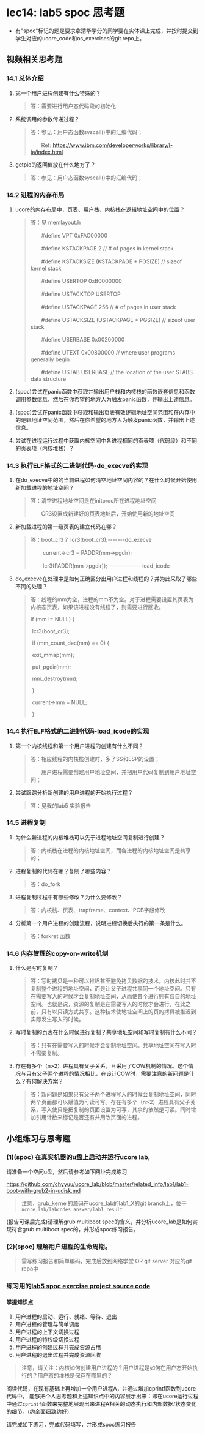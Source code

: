 # lec14: lab5 spoc 思考题

- 有"spoc"标记的题是要求拿清华学分的同学要在实体课上完成，并按时提交到学生对应的ucore_code和os_exercises的git repo上。


## 视频相关思考题

### 14.1 总体介绍

1. 第一个用户进程创建有什么特殊的？

   > 答：需要进行用户态代码段的初始化

2. 系统调用的参数传递过程？

   > 答：参见：用户态函数syscall()中的汇编代码；
   >
   > 　　Ref: https://www.ibm.com/developerworks/library/l-ia/index.html

3. getpid的返回值放在什么地方了？

   > 答：参见：用户态函数syscall()中的汇编代码；

### 14.2 进程的内存布局

1. ucore的内存布局中，页表、用户栈、内核栈在逻辑地址空间中的位置？

   > 答：见 memlayout.h
   >
   > 　　\#define VPT                 0xFAC00000
   >
   > 　　#define KSTACKPAGE          2                           // # of pages in kernel stack
   >
   > 　　#define KSTACKSIZE          (KSTACKPAGE * PGSIZE)       // sizeof kernel stack
   >
   > 　　#define USERTOP             0xB0000000
   >
   > 　　#define USTACKTOP           USERTOP
   >
   > 　　#define USTACKPAGE          256                         // # of pages in user stack
   >
   > 　　#define USTACKSIZE          (USTACKPAGE * PGSIZE)       // sizeof user stack
   >
   > 　　#define USERBASE            0x00200000
   >
   > 　　#define UTEXT               0x00800000                  // where user programs generally begin
   >
   > 　　#define USTAB               USERBASE                    // the location of the user STABS data structure

2. (spoc)尝试在panic函数中获取并输出用户栈和内核栈的函数嵌套信息和函数调用参数信息，然后在你希望的地方人为触发panic函数，并输出上述信息。

3. (spoc)尝试在panic函数中获取和输出页表有效逻辑地址空间范围和在内存中的逻辑地址空间范围，然后在你希望的地方人为触发panic函数，并输出上述信息。

4. 尝试在进程运行过程中获取内核空间中各进程相同的页表项（代码段）和不同的页表项（内核堆栈）？

### 14.3 执行ELF格式的二进制代码-do_execve的实现

1. 在do_execve中的的当前进程如何清空地址空间内容的？在什么时候开始使用新加载进程的地址空间？

   > 答：清空进程地址空间是在initproc所在进程地址空间
   >
   > 　　CR3设置成新建好的页表地址后，开始使用新的地址空间

2. 新加载进程的第一级页表的建立代码在哪？

   > 答：boot_cr3？ lcr3(boot_cr3);-------do_execve
   >
   > 　　    current->cr3 = PADDR(mm->pgdir);
   >
   >    　　 lcr3(PADDR(mm->pgdir)); —————— load_icode

3. do_execve在处理中是如何正确区分出用户进程和线程的？并为此采取了哪些不同的处理？

   > 答：线程的mm为空，进程的mm不为空。对于进程需要设置其页表为内核态页表，如果该进程没有线程了，则需要进行回收。
   >
   > if (mm != NULL) {
   >
   > ​        lcr3(boot_cr3);
   >
   > ​        if (mm_count_dec(mm) == 0) {
   >
   > ​            exit_mmap(mm);
   >
   > ​            put_pgdir(mm);
   >
   > ​            mm_destroy(mm);
   >
   > ​        }
   >
   > ​        current->mm = NULL;
   >
   > ​    }

### 14.4 执行ELF格式的二进制代码-load_icode的实现

1. 第一个内核线程和第一个用户进程的创建有什么不同？

   > 答：相应线程的内核栈创建时，多了SS和ESP的设置；
   >
   > 　　用户进程需要创建用户地址空间，并把用户代码复制到用户地址空间；

2. 尝试跟踪分析新创建的用户进程的开始执行过程？

   > 答：见我的lab5 实验报告

### 14.5 进程复制

1. 为什么新进程的内核堆栈可以先于进程地址空间复制进行创建？

   > 答：内核栈在进程的内核地址空间，而各进程的内核地址空间是共享的；

2. 进程复制的代码在哪？复制了哪些内容？

   > 答：do_fork

3. 进程复制过程中有哪些修改？为什么要修改？

   > 答：内核栈、页表、trapframe、context、PCB字段修改

4. 分析第一个用户进程的创建流程，说明进程切换后执行的第一条是什么。

   > 答：forkret 函数

### 14.6 内存管理的copy-on-write机制

1. 什么是写时复制？

   > 答：写时拷贝是一种可以推迟甚至避免拷贝数据的技术。内核此时并不复制整个进程的地址空间，而是让父子进程共享同一个地址空间。只有在需要写入的时候才会复制地址空间，从而使各个进行拥有各自的地址空间。也就是说，资源的复制是在需要写入的时候才会进行，在此之前，只有以只读方式共享。这种技术使地址空间上的页的拷贝被推迟到实际发生写入的时候。

2. 写时复制的页表在什么时候进行复制？共享地址空间和写时复制有什么不同？

   > 答：只有在需要写入的时候才会复制地址空间。共享地址空间在写入时不需要复制。

3. 存在有多个（n>2）进程具有父子关系，且采用了COW机制的情况。这个情况与只有父子两个进程的情况相比，在设计COW时，需要注意的新问题是什么？有何解决方案？

   > 答：新问题是如果只有父子两个进程写入的时候会复制地址空间，同时两个页面都可以赋值为可读可写。存在有多个（n>2）进程具有父子关系，写入使只是把复制的页面设置为可写，其余的依然是可读。同时增加引用计数来标记是否还有共用改页面的进程。


## 小组练习与思考题

### (1)(spoc) 在真实机器的u盘上启动并运行ucore lab,

请准备一个空闲u盘，然后请参考如下网址完成练习

https://github.com/chyyuu/ucore_lab/blob/master/related_info/lab1/lab1-boot-with-grub2-in-udisk.md

> 注意，grub_kernel的源码在ucore_lab的lab1_X的git branch上，位于 `ucore_lab/labcodes_answer/lab1_result`

(报告可课后完成)请理解grub multiboot spec的含义，并分析ucore_lab是如何实现符合grub multiboot spec的，并形成spoc练习报告。

### (2)(spoc) 理解用户进程的生命周期。

> 需写练习报告和简单编码，完成后放到网络学堂 OR git server 对应的git repo中

### 练习用的[lab5 spoc exercise project source code](https://github.com/chyyuu/ucore_lab/tree/master/related_info/lab5/lab5-spoc-discuss)


#### 掌握知识点
1. 用户进程的启动、运行、就绪、等待、退出
2. 用户进程的管理与简单调度
3. 用户进程的上下文切换过程
4. 用户进程的特权级切换过程
5. 用户进程的创建过程并完成资源占用
6. 用户进程的退出过程并完成资源回收

> 注意，请关注：内核如何创建用户进程的？用户进程是如何在用户态开始执行的？用户态的堆栈是保存在哪里的？

阅读代码，在现有基础上再增加一个用户进程A，并通过增加cprintf函数到ucore代码中，
能够把个人思考题和上述知识点中的内容展示出来：即在ucore运行过程中通过`cprintf`函数来完整地展现出来进程A相关的动态执行和内部数据/状态变化的细节。(约全面细致约好)

请完成如下练习，完成代码填写，并形成spoc练习报告
